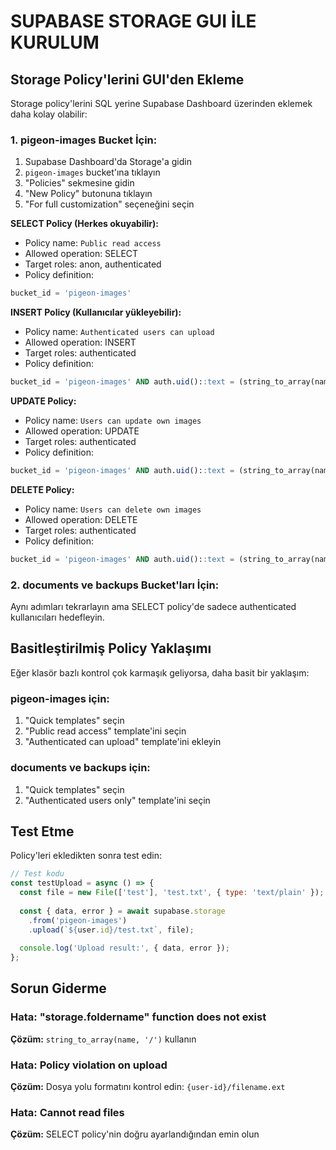 # SUPABASE STORAGE GUI İLE KURULUM

## Storage Policy'lerini GUI'den Ekleme

Storage policy'lerini SQL yerine Supabase Dashboard üzerinden eklemek daha kolay olabilir:

### 1. pigeon-images Bucket İçin:

1. Supabase Dashboard'da Storage'a gidin
2. `pigeon-images` bucket'ına tıklayın
3. "Policies" sekmesine gidin
4. "New Policy" butonuna tıklayın
5. "For full customization" seçeneğini seçin

**SELECT Policy (Herkes okuyabilir):**
- Policy name: `Public read access`
- Allowed operation: SELECT
- Target roles: anon, authenticated
- Policy definition:
```sql
bucket_id = 'pigeon-images'
```

**INSERT Policy (Kullanıcılar yükleyebilir):**
- Policy name: `Authenticated users can upload`
- Allowed operation: INSERT
- Target roles: authenticated
- Policy definition:
```sql
bucket_id = 'pigeon-images' AND auth.uid()::text = (string_to_array(name, '/'))[1]
```

**UPDATE Policy:**
- Policy name: `Users can update own images`
- Allowed operation: UPDATE
- Target roles: authenticated
- Policy definition:
```sql
bucket_id = 'pigeon-images' AND auth.uid()::text = (string_to_array(name, '/'))[1]
```

**DELETE Policy:**
- Policy name: `Users can delete own images`
- Allowed operation: DELETE
- Target roles: authenticated
- Policy definition:
```sql
bucket_id = 'pigeon-images' AND auth.uid()::text = (string_to_array(name, '/'))[1]
```

### 2. documents ve backups Bucket'ları İçin:

Aynı adımları tekrarlayın ama SELECT policy'de sadece authenticated kullanıcıları hedefleyin.

## Basitleştirilmiş Policy Yaklaşımı

Eğer klasör bazlı kontrol çok karmaşık geliyorsa, daha basit bir yaklaşım:

### pigeon-images için:
1. "Quick templates" seçin
2. "Public read access" template'ini seçin
3. "Authenticated can upload" template'ini ekleyin

### documents ve backups için:
1. "Quick templates" seçin
2. "Authenticated users only" template'ini seçin

## Test Etme

Policy'leri ekledikten sonra test edin:

```javascript
// Test kodu
const testUpload = async () => {
  const file = new File(['test'], 'test.txt', { type: 'text/plain' });
  
  const { data, error } = await supabase.storage
    .from('pigeon-images')
    .upload(`${user.id}/test.txt`, file);
    
  console.log('Upload result:', { data, error });
};
```

## Sorun Giderme

### Hata: "storage.foldername" function does not exist
**Çözüm:** `string_to_array(name, '/')` kullanın

### Hata: Policy violation on upload
**Çözüm:** Dosya yolu formatını kontrol edin: `{user-id}/filename.ext`

### Hata: Cannot read files
**Çözüm:** SELECT policy'nin doğru ayarlandığından emin olun